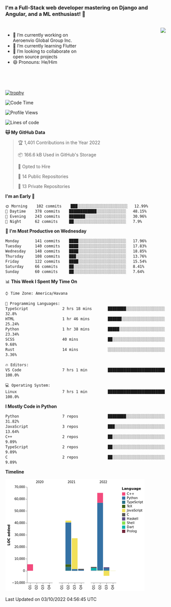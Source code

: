 ### I'm a Full-Stack web developer mastering on Django and Angular, and a ML enthusiast!  👋

<br/>

<img align="right" height="250"  src="https://media1.giphy.com/media/qgQUggAC3Pfv687qPC/giphy.gif?cid=ecf05e470ttfxgsj072btembitu1zn4ti3t3cdyg4jo5b3by&rid=giphy.gif&ct=g" />

 <div style="width:50%">
    <ul>
      <li>🔭 I’m currently working on Aeroenvio Global Group Inc.</li>
      <li>🌱 I’m currently learning Flutter</li>
      <li>👯 I’m looking to collaborate on open source projects</li>
      <li>😄 Pronouns: He/Him</li>
<!--       <li>⚡ Fun fact: I started my first professional project for a company as web dev without knowing any JS </li> -->
    </ul>
  </div>
  
<br/><br/><br/>

[![trophy](https://github-profile-trophy.vercel.app/?username=dfg-98&row=3&column=3&theme=monokai)](https://github.com/ryo-ma/github-profile-trophy)


<!--START_SECTION:waka-->
![Code Time](http://img.shields.io/badge/Code%20Time-471%20hrs%2049%20mins-blue)

![Profile Views](http://img.shields.io/badge/Profile%20Views-0-blue)

![Lines of code](https://img.shields.io/badge/From%20Hello%20World%20I%27ve%20Written-143%20Thousand%20lines%20of%20code-blue)

**🐱 My GitHub Data** 

> 🏆 1,401 Contributions in the Year 2022
 > 
> 📦 166.6 kB Used in GitHub's Storage 
 > 
> 💼 Opted to Hire
 > 
> 📜 14 Public Repositories 
 > 
> 🔑 13 Private Repositories  
 > 
**I'm an Early 🐤** 

```text
🌞 Morning    102 commits    ███░░░░░░░░░░░░░░░░░░░░░░   12.99% 
🌆 Daytime    378 commits    ████████████░░░░░░░░░░░░░   48.15% 
🌃 Evening    243 commits    ███████░░░░░░░░░░░░░░░░░░   30.96% 
🌙 Night      62 commits     ██░░░░░░░░░░░░░░░░░░░░░░░   7.9%

```
📅 **I'm Most Productive on Wednesday** 

```text
Monday       141 commits    ████░░░░░░░░░░░░░░░░░░░░░   17.96% 
Tuesday      140 commits    ████░░░░░░░░░░░░░░░░░░░░░   17.83% 
Wednesday    148 commits    ████░░░░░░░░░░░░░░░░░░░░░   18.85% 
Thursday     108 commits    ███░░░░░░░░░░░░░░░░░░░░░░   13.76% 
Friday       122 commits    ████░░░░░░░░░░░░░░░░░░░░░   15.54% 
Saturday     66 commits     ██░░░░░░░░░░░░░░░░░░░░░░░   8.41% 
Sunday       60 commits     ██░░░░░░░░░░░░░░░░░░░░░░░   7.64%

```


📊 **This Week I Spent My Time On** 

```text
⌚︎ Time Zone: America/Havana

💬 Programming Languages: 
TypeScript               2 hrs 18 mins       ████████░░░░░░░░░░░░░░░░░   32.8% 
HTML                     1 hr 46 mins        ██████░░░░░░░░░░░░░░░░░░░   25.24% 
Python                   1 hr 38 mins        █████░░░░░░░░░░░░░░░░░░░░   23.34% 
SCSS                     40 mins             ██░░░░░░░░░░░░░░░░░░░░░░░   9.68% 
Rust                     14 mins             ░░░░░░░░░░░░░░░░░░░░░░░░░   3.36%

🔥 Editors: 
VS Code                  7 hrs 1 min         █████████████████████████   100.0%

💻 Operating System: 
Linux                    7 hrs 1 min         █████████████████████████   100.0%

```

**I Mostly Code in Python** 

```text
Python                   7 repos             ████████░░░░░░░░░░░░░░░░░   31.82% 
JavaScript               3 repos             ███░░░░░░░░░░░░░░░░░░░░░░   13.64% 
C++                      2 repos             ██░░░░░░░░░░░░░░░░░░░░░░░   9.09% 
TypeScript               2 repos             ██░░░░░░░░░░░░░░░░░░░░░░░   9.09% 
C                        2 repos             ██░░░░░░░░░░░░░░░░░░░░░░░   9.09%

```


**Timeline**

![Chart not found](https://raw.githubusercontent.com/dfg-98/dfg-98/main/charts/bar_graph.png) 


 Last Updated on 03/10/2022 04:56:45 UTC
<!--END_SECTION:waka-->
